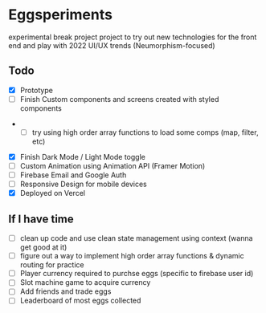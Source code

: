 # Eggsperiments

experimental break project project to try out new technologies for the front end and play with 2022 UI/UX trends (Neumorphism-focused)

## Todo
- [x] Prototype
- [ ] Finish Custom components and screens created with styled components 
- - [ ] try using high order array functions to load some comps (map, filter, etc)
- [x] Finish Dark Mode / Light Mode toggle 
- [ ] Custom Animation using Animation API (Framer Motion)
- [ ] Firebase Email and Google Auth
- [ ] Responsive Design for mobile devices
- [x] Deployed on Vercel

## If I have time
- [ ] clean up code and use clean state management using context (wanna get good at it)
- [ ] figure out a way to implement high order array functions & dynamic routing for practice 
- [ ] Player currency required to purchse eggs (specific to firebase user id)
- [ ] Slot machine game to acquire currency
- [ ] Add friends and trade eggs
- [ ] Leaderboard of most eggs collected
